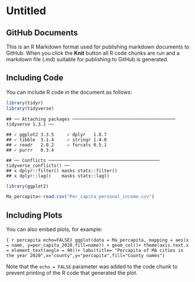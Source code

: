 Untitled
================

## GitHub Documents

This is an R Markdown format used for publishing markdown documents to
GitHub. When you click the **Knit** button all R code chunks are run and
a markdown file (.md) suitable for publishing to GitHub is generated.

## Including Code

You can include R code in the document as follows:

``` r
library(tidyr)
library(tidyverse)
```

    ## ── Attaching packages ─────────────────────────────────────── tidyverse 1.3.1 ──

    ## ✓ ggplot2 3.3.5     ✓ dplyr   1.0.7
    ## ✓ tibble  3.1.4     ✓ stringr 1.4.0
    ## ✓ readr   2.0.2     ✓ forcats 0.5.1
    ## ✓ purrr   0.3.4

    ## ── Conflicts ────────────────────────────────────────── tidyverse_conflicts() ──
    ## x dplyr::filter() masks stats::filter()
    ## x dplyr::lag()    masks stats::lag()

``` r
library(ggplot2)
```

``` r
Ma_percapita<-read.csv("Per_capita_personal_income.csv")
```

## Including Plots

You can also embed plots, for example:

`{ r percapita echo=FALSE} ggplot(data = Ma_percapita, mapping = aes(x =
name, y=per_capita_2020,fill=name)) + geom_col()+ theme(axis.text.x =
element_text(angle = 90))+ labs(title= "Percapita of MA cities in the
year 2020",x="county",y="percapita",fill="County names")`

Note that the `echo = FALSE` parameter was added to the code chunk to
prevent printing of the R code that generated the plot.
